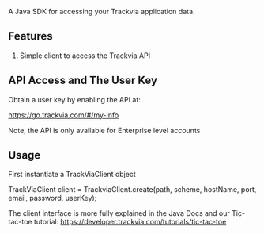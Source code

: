 A Java SDK for accessing your Trackvia application data.

## Features

1. Simple client to access the Trackvia API
 
## API Access and The User Key

Obtain a user key by enabling the API at:

  https://go.trackvia.com/#/my-info

Note, the API is only available for Enterprise level accounts

## Usage

First instantiate a TrackViaClient object

TrackViaClient client = TrackviaClient.create(path, scheme, hostName, port, email, password, userKey);

The client interface is more fully explained in the Java Docs and our Tic-tac-toe tutorial: https://developer.trackvia.com/tutorials/tic-tac-toe
